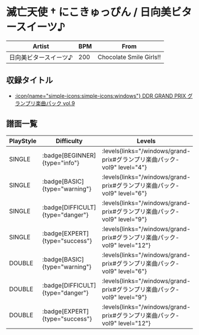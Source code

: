 # 滅亡天使 † にこきゅっぴん / 日向美ビタースイーツ♪

|Artist|BPM|From|
|------|---|----|
|日向美ビタースイーツ♪|200|Chocolate Smile Girls!!|

## 収録タイトル

- [:icon{name="simple-icons:simple-icons:windows"} DDR GRAND PRIX グランプリ楽曲パック vol.9](/windows/grand-prix#グランプリ楽曲パック-vol9)

## 譜面一覧

|PlayStyle|Difficulty|Levels|Notes|Movie|
|---------|----------|------|-----|-----|
|SINGLE| :badge[BEGINNER]{type="info"}| :levels{links="/windows/grand-prix#グランプリ楽曲パック-vol9" level="4"}|179/1||
|SINGLE| :badge[BASIC]{type="warning"}| :levels{links="/windows/grand-prix#グランプリ楽曲パック-vol9" level="6"}|213/11||
|SINGLE| :badge[DIFFICULT]{type="danger"}| :levels{links="/windows/grand-prix#グランプリ楽曲パック-vol9" level="9"}|298/12||
|SINGLE| :badge[EXPERT]{type="success"}| :levels{links="/windows/grand-prix#グランプリ楽曲パック-vol9" level="12"}|409/10||
|DOUBLE| :badge[BASIC]{type="warning"}| :levels{links="/windows/grand-prix#グランプリ楽曲パック-vol9" level="6"}|226/5||
|DOUBLE| :badge[DIFFICULT]{type="danger"}| :levels{links="/windows/grand-prix#グランプリ楽曲パック-vol9" level="9"}|313/12||
|DOUBLE| :badge[EXPERT]{type="success"}| :levels{links="/windows/grand-prix#グランプリ楽曲パック-vol9" level="12"}|414/5||
